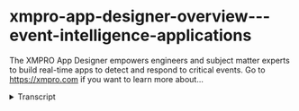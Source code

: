 # xmpro-app-designer-overview---event-intelligence-applications
<!-- embeded video removed -->



The XMPRO App Designer empowers engineers and subject matter experts to build real-time apps to detect and respond to critical events. Go to https://xmpro.com if you want to learn more about...
<details>
<summary>Transcript</summary>The XMPRO App Designer empowers engineers and subject matter experts to build real-time apps to detect and respond to critical events. Go to https://xmpro.com if you want to learn more about...
the exemplar app designer is a low or no

coda vendor of an application

development platform that enables

subject matter experts to create and

deploy real-time event intelligence

applications without being a programmer

this means that engineers and subject

matter experts can build applications in

days or weeks without further

overloading IT and this enables the

organization to accelerate and scale

your digital transformation initiatives

so let me run you through the app

designer quickly we've covered the data

streams in a previous video and this is

where the information typically comes

from as well as other business sources

where we even now create the

applications and provide the

visualization which then also drives the

recommendations and other actions that

we are doing in the next step this is

the XM Pro app designer and it shares

categories worth the data stream

designer and other modules if I drill

down into one of these categories I find

all the different applications that I've

created under that categorization in

this instance let's look at an image map

and this is now the real-time view that

end user would see where it shows me the

real-time data that comes from the data

streams it then applies the

recommendation rules and as you can see

there are a number of exceptions that

occur and I can now interface and I can

do and respond to these recommendations

and drive the actions that I'm trying to

do now if I have access and the real

power of the system is enabling the

subject matter experts because I have

access I can now build and deploy these

apps I can even make changes so it

allows for the agility and I can

drag-and-drop

different user interface components also

in terms of layout I could have

components I could drag on charts gauges

images and different things that I need

I can even combine some of these

components and turn them into widgets

which just speeds up the whole process

for myself

another subject matter specifically

because I can share these widgets with

with other subject matter experts and we

can then very quickly build new

applications that contain pre-built

components that we give that that we can

reuse and again the benefit of that is

it really speeds up the process I can

wire it up to the data streams I can

also wire it up to some of the other

business information that we have and I

can wire it up to the recommendation

rules that we set up to detect the key

events that are that are impacting our

business so this is what the app

designer is it's a low code environment

to build applications that have data

they've got images that's good and that

have actions that drive the responses to

events that happen in our business
</details>